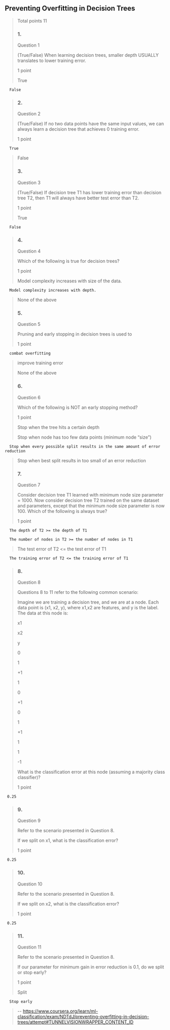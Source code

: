 ## Preventing Overfitting in Decision Trees
> 
> Total points 11
> 
> ### 1.
> 
> Question 1
> 
> (True/False) When learning decision trees, smaller depth USUALLY translates to lower training error.
> 
> 1 point
> 
>  True 
> 

      False 
> 
> ### 2.
> 
> Question 2
> 
> (True/False) If no two data points have the same input values, we can always learn a decision tree that achieves 0 training error.
> 
> 1 point
> 

      True 
> 
>  False 
> 
> ### 3.
> 
> Question 3
> 
> (True/False) If decision tree T1 has lower training error than decision tree T2, then T1 will always have better test error than T2.
> 
> 1 point
> 
>  True 
> 

      False 
> 
> ### 4.
> 
> Question 4
> 
> Which of the following is true for decision trees?
> 
> 1 point
> 
>  Model complexity increases with size of the data. 
> 

      Model complexity increases with depth. 
> 
>  None of the above 
> 
> ### 5.
> 
> Question 5
> 
> Pruning and early stopping in decision trees is used to
> 
> 1 point
> 

      combat overfitting 
> 
>  improve training error 
> 
>  None of the above 
> 
> ### 6.
> 
> Question 6
> 
> Which of the following is NOT an early stopping method?
> 
> 1 point
> 
>  Stop when the tree hits a certain depth 
> 
>  Stop when node has too few data points (minimum node “size”) 
> 

      Stop when every possible split results in the same amount of error reduction 
> 
>  Stop when best split results in too small of an error reduction 
> 
> ### 7.
> 
> Question 7
> 
> Consider decision tree T1 learned with minimum node size parameter = 1000\. Now consider decision tree T2 trained on the same dataset and parameters, except that the minimum node size parameter is now 100\. Which of the following is always true?
> 
> 1 point
> 

      The depth of T2 >= the depth of T1 
> 

      The number of nodes in T2 >= the number of nodes in T1 
> 
>  The test error of T2 <= the test error of T1 
> 

      The training error of T2 <= the training error of T1 
> 
> ### 8.
> 
> Question 8
> 
> Questions 8 to 11 refer to the following common scenario:
> 
> Imagine we are training a decision tree, and we are at a node. Each data point is (x1, x2, y), where x1,x2 are features, and y is the label. The data at this node is:
> 
> x1
> 
> x2
> 
> y
> 
> 0
> 
> 1
> 
> +1
> 
> 1
> 
> 0
> 
> +1
> 
> 0
> 
> 1
> 
> +1
> 
> 1
> 
> 1
> 
> -1
> 
> What is the classification error at this node (assuming a majority class classifier)?
> 
> 1 point
> 

     0.25
> 
> ### 9.
> 
> Question 9
> 
> Refer to the scenario presented in Question 8.
> 
> If we split on x1, what is the classification error?
> 
> 1 point
> 

     0.25
> 
> ### 10.
> 
> Question 10
> 
> Refer to the scenario presented in Question 8.
> 
> If we split on x2, what is the classification error?
> 
> 1 point
> 

     0.25
> 
> ### 11.
> 
> Question 11
> 
> Refer to the scenario presented in Question 8.
> 
> If our parameter for minimum gain in error reduction is 0.1, do we split or stop early?
> 
> 1 point
> 
>  Split 
> 

      Stop early
>
> -- https://www.coursera.org/learn/ml-classification/exam/NDTdJ/preventing-overfitting-in-decision-trees/attempt#TUNNELVISIONWRAPPER_CONTENT_ID
